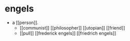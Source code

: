 # engels

- a [[person]].
  - [[communist]] [[philosopher]] [[utopian]] [[friend]]
  - [[pull]] [[frederick engels]] [[friedrich engels]]

